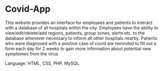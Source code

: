 # Covid-App

This website provides an interface for employees and patients to interact with a database of all hospitals within the city.
Employees have the ability to view/edit/delete/add regions, patients, group zones, alerts etc. to the database whenever necessary to inform all other hospitals nearby.
Patients who were diagnosed with a positive case of covid are reminded to fill out a form each day for 2 weeks to gain more information about potential new symptomes from the virus.

Language: HTML, CSS, PHP, MySQL.
